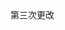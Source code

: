 <!--
 * @Author: rgz
 * @Date: 2020-06-25 15:51:45
 * @LastEditors: rgz
 * @LastEditTime: 2020-06-25 16:00:39
--> 第三次更改